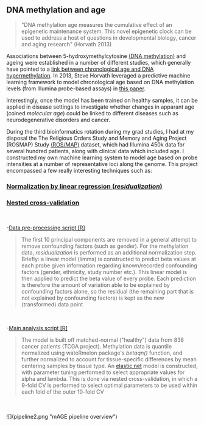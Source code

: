 ## DNA methylation and age

> "DNA methylation age measures the cumulative effect of an epigenetic maintenance system. This novel epigenetic clock can be used to address a host of questions in developmental biology, cancer and aging research" (Horvath 2013)

Associations between 5-hydroxymethylcytosine [(DNA methylation)](https://en.wikipedia.org/wiki/5-Hydroxymethylcytosine) and ageing were established in a number of different studies, which generally have pointed to a [link between chronological age and DNA hypermethylation](https://bmcbiol.biomedcentral.com/articles/10.1186/s12915-015-0118-4). In 2013, Steve Horvath leveraged a predictive machine learning framework to model chronological age based on DNA methylation levels (from Illumina probe-based assays) in [this paper](https://www.ncbi.nlm.nih.gov/pubmed/24138928).

Interestingly, once the model has been trained on healthy samples, it can be applied in disease settings to investigate whether changes in apparant age (coined *molecular age*) could be linked to different diseases such as neurodegenerative disorders and cancer.

During the third bioinformatics rotation during my grad studies, I had at my disposal the The Religious Orders Study and Memory and Aging Project (ROSMAP) Study [(ROS/MAP)](https://www.synapse.org/#!Synapse:syn3219045) dataset, which had Illumina 450k data for several hundred patients, along with clinical data which included age. I constructed my own machine learning system to model age based on probe intensities at a number of representative loci along the genome. This project encompassed a few really interesting techniques such as:

### [Normalization by linear regression (*residualization*)](https://github.com/jtopham/jtopham_dev/blob/master/projects/DNAmethylation_age/AD_DF_construction_PCA_residuals.R#L63-L68)

### [Nested cross-validation](https://github.com/jtopham/jtopham_dev/blob/master/projects/DNAmethylation_age/Mage_model.R#L423-L441)

<br>

-[Data pre-processing script [R]](https://github.com/jtopham/jtopham_dev/blob/master/projects/DNAmethylation_age/AD_DF_construction_PCA_residuals.R)

> The first 10 principal components are removed in a general attempt to remove confounding factors (such 
> as gender). For the methylation data, *residualization* is performed as an additional normalization 
> step. Briefly: a linear model (limma) is constructed to predict beta values at each probe given 
> information regarding known/recorded confounding factors (gender, ethnicity, study number etc.).
> This linear model is then applied to predict the beta value of every probe. Each prediction is
> therefore the amount of variation able to be explained by confounding factors alone, so the 
> residual (the remaining part that is not explained by confounding factors) is kept as the new
> (transformed) data point

<br>

-[Main analysis script [R]](https://github.com/jtopham/jtopham_dev/blob/master/projects/DNAmethylation_age/Mage_model.R)

> The model is built off matched-normal ("healthy") data from 838 cancer patients (TCGA project).
> Methylation data is quantile normalized using wateRmelon package's *betaqn()* function, and
> further normalized to account for tissue-specific differences by mean centering samples by
> tissue type. An [elastic net](https://en.wikipedia.org/wiki/Elastic_net_regularization) model is
> constructed, with parameter tuning performed to select appropriate values for alpha and lambda.
> This is done via nested cross-validation, in which a 9-fold CV is performed to select optimal
> parameters to be used within each fold of the outer 10-fold CV 


<br>
<br>
![](pipeline2.png "mAGE pipeline overview")


